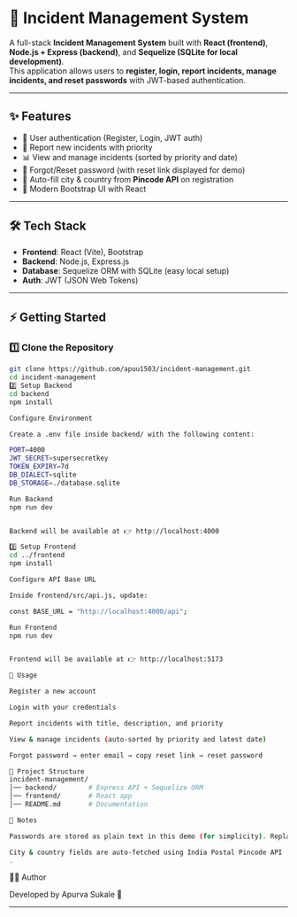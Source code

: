 # 🚨 Incident Management System

A full-stack **Incident Management System** built with **React (frontend)**, **Node.js + Express (backend)**, and **Sequelize (SQLite for local development)**.  
This application allows users to **register, login, report incidents, manage incidents, and reset passwords** with JWT-based authentication.  

---

## ✨ Features
- 🔐 User authentication (Register, Login, JWT auth)  
- 📝 Report new incidents with priority  
- 📊 View and manage incidents (sorted by priority and date)  
- 🔄 Forgot/Reset password (with reset link displayed for demo)  
- 📍 Auto-fill city & country from **Pincode API** on registration  
- 🎨 Modern Bootstrap UI with React  

---

## 🛠 Tech Stack
- **Frontend**: React (Vite), Bootstrap  
- **Backend**: Node.js, Express.js  
- **Database**: Sequelize ORM with SQLite (easy local setup)  
- **Auth**: JWT (JSON Web Tokens)  

---

## ⚡ Getting Started

### 1️⃣ Clone the Repository
```bash
git clone https://github.com/apuu1503/incident-management.git
cd incident-management
2️⃣ Setup Backend
cd backend
npm install

Configure Environment

Create a .env file inside backend/ with the following content:

PORT=4000
JWT_SECRET=supersecretkey
TOKEN_EXPIRY=7d
DB_DIALECT=sqlite
DB_STORAGE=./database.sqlite

Run Backend
npm run dev


Backend will be available at 👉 http://localhost:4000

3️⃣ Setup Frontend
cd ../frontend
npm install

Configure API Base URL

Inside frontend/src/api.js, update:

const BASE_URL = "http://localhost:4000/api";

Run Frontend
npm run dev


Frontend will be available at 👉 http://localhost:5173

🚀 Usage

Register a new account

Login with your credentials

Report incidents with title, description, and priority

View & manage incidents (auto-sorted by priority and latest date)

Forgot password → enter email → copy reset link → reset password

📂 Project Structure
incident-management/
│── backend/        # Express API + Sequelize ORM
│── frontend/       # React app
│── README.md       # Documentation

📌 Notes

Passwords are stored as plain text in this demo (for simplicity). Replace with bcrypt for production.

City & country fields are auto-fetched using India Postal Pincode API
.
```
🧑‍💻 Author

Developed by Apurva Sukale 🚀


---
